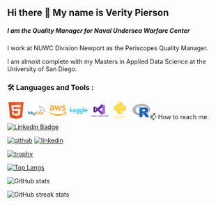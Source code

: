 ## Hi there 👋 My name is Verity Pierson
##### I am the Quality Manager for Naval Undersea Warfare Center


I work at NUWC Division Newport as the Periscopes Quality Manager.

I am almost complete with my Masters in Applied Data Science at the University of San Diego.

### :hammer_and_wrench: Languages and Tools :
<div>
  <img src="https://github.com/devicons/devicon/blob/master/icons/html5/html5-original.svg" title="HTML5" alt="HTML" width="40" height="40"/>&nbsp;
  <img src="https://github.com/devicons/devicon/blob/master/icons/mysql/mysql-original-wordmark.svg" title="MySQL"  alt="MySQL" width="40" height="40"/>&nbsp;
  <img src="https://github.com/devicons/devicon/blob/master/icons/amazonwebservices/amazonwebservices-plain-wordmark.svg" title="AWS" alt="AWS" width="40" height="40"/>&nbsp;
  <img src="https://github.com/devicons/devicon/blob/master/icons/kaggle/kaggle-original-wordmark.svg" title="Kaggle"  alt="Kaggle" width="40" height="40"/>&nbsp;
  <img src="https://github.com/devicons/devicon/blob/master/icons/visualstudio/visualstudio-original-wordmark.svg" title="VisualStudio" alt="VisualStudio" width="40" height="40"/>&nbsp;
  <img src="https://github.com/devicons/devicon/blob/master/icons/python/python-plain-wordmark.svg" title="Python" alt="Python" width"40" height="40"/>&nbsp;
  <img src="https://github.com/devicons/devicon/blob/master/icons/r/r-original.svg" title="R" alt="R" width="40" height="40/>nbsp;
</div>


- :mailbox: How to reach me: [![Linkedin Badge](https://img.shields.io/badge/-Linkedin-blue?style=flat&logo=Linkedin&logoColor=white)](https://www.linkedin.com/in/verity-pierson-51531b3a/)


[<img src='https://cdn.jsdelivr.net/npm/simple-icons@3.0.1/icons/github.svg' alt='github' height='40'>](https://github.com/vpierson100)  [<img src='https://cdn.jsdelivr.net/npm/simple-icons@3.0.1/icons/linkedin.svg' alt='linkedin' height='40'>](https://www.linkedin.com/in/verity-pierson/)  

[![trophy](https://github-profile-trophy.vercel.app/?username=vpierson100)](https://github.com/ryo-ma/github-profile-trophy)

[![Top Langs](https://github-readme-stats.vercel.app/api/top-langs/?username=vpierson100)](https://github.com/anuraghazra/github-readme-stats)

![GitHub stats](https://github-readme-stats.vercel.app/api?username=vpierson100&show_icons=true)  

![GitHub streak stats](https://streak-stats.demolab.com/?user=vpierson100)  

